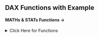 ## DAX Functions with Example

#### MATHs & STATs Functions ->
<details>
  <summary> Click Here for Functions </summary>

#### 1. SUM - Calculates the total sum of a column. 
  Example - Total Sales = SUM(Table[Sales])
  
</details>
